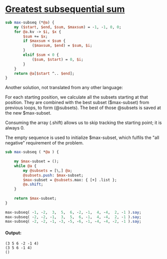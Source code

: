 [1]: https://rosettacode.org/wiki/Greatest_subsequential_sum

# [Greatest subsequential sum][1]

```perl
sub max-subseq (*@a) {
    my ($start, $end, $sum, $maxsum) = -1, -1, 0, 0;
    for @a.kv -> $i, $x {
        $sum += $x;
        if $maxsum < $sum {
            ($maxsum, $end) = $sum, $i;
        }
        elsif $sum < 0 {
            ($sum, $start) = 0, $i;
        }
    }
    return @a[$start ^.. $end];
}
```


Another solution, not translated from any other language:



For each starting position, we calculate all the subsets starting at that position.
They are combined with the best subset ($max-subset) from previous loops, to form (@subsets).
The best of those @subsets is saved at the new $max-subset.



Consuming the array (.shift) allows us to skip tracking the starting point; it is always 0.



The empty sequence is used to initialize $max-subset, which fulfils the "all negative" requirement of the problem.

```perl
sub max-subseq ( *@a ) {
 
    my $max-subset = ();
    while @a {
        my @subsets = [\,] @a;
        @subsets.push: $max-subset;
        $max-subset = @subsets.max: { [+] .list };
        @a.shift;
    }
 
    return $max-subset;
}
 
max-subseq( -1, -2,  3,  5,  6, -2, -1,  4, -4,  2, -1 ).say;
max-subseq( -2, -2, -1,  3,  5,  6, -1,  4, -4,  2, -1 ).say;
max-subseq( -2, -2, -1, -3, -5, -6, -1, -4, -4, -2, -1 ).say;
```

#### Output:
```
(3 5 6 -2 -1 4)
(3 5 6 -1 4)
()
```